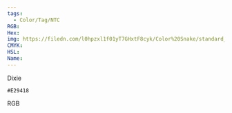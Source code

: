 ```yaml
---
tags:
  - Color/Tag/NTC
RGB:
Hex:
img: https://filedn.com/l0hpzxl1f01yT7GHxtF8cyk/Color%20Snake/standard_csv_to_svg/E29418.svg
CMYK:
HSL:
Name:
---
```

Dixie
```palette
#E29418
```
RGB
